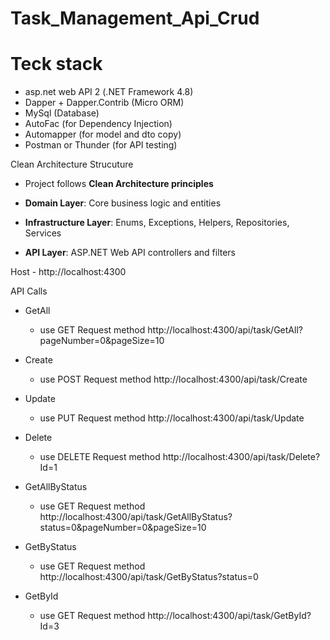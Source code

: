 # Task_Management_Api_Crud

# Teck stack

- asp.net web API 2 (.NET Framework 4.8)
- Dapper + Dapper.Contrib (Micro ORM)
- MySql (Database)
- AutoFac (for Dependency Injection)
- Automapper (for model and dto copy)
- Postman or Thunder (for API testing)

Clean Architecture Strucuture

- Project follows **Clean Architecture principles**

- **Domain Layer**: Core business logic and entities
- **Infrastructure Layer**: Enums, Exceptions, Helpers, Repositories, Services
- **API Layer**: ASP.NET Web API controllers and filters

Host - http://localhost:4300

API Calls

- GetAll
  - use GET Request method
    http://localhost:4300/api/task/GetAll?pageNumber=0&pageSize=10
- Create

  - use POST Request method
    http://localhost:4300/api/task/Create

- Update

  - use PUT Request method
    http://localhost:4300/api/task/Update

- Delete

  - use DELETE Request method
    http://localhost:4300/api/task/Delete?Id=1

- GetAllByStatus

  - use GET Request method
    http://localhost:4300/api/task/GetAllByStatus?status=0&pageNumber=0&pageSize=10

- GetByStatus

  - use GET Request method
    http://localhost:4300/api/task/GetByStatus?status=0

- GetById
  - use GET Request method
    http://localhost:4300/api/task/GetById?Id=3
